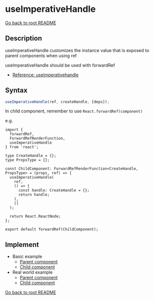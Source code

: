 # useImperativeHandle

[Go back to root README](/README.md)

## Description

useImperativeHandle customizes the instance value that is exposed to parent components when using ref

useImperativeHandle should be used with forwardRef

- [Reference: useimperativehandle](https://reactjs.org/docs/hooks-reference.html#useimperativehandle)

## Syntax

```typescript
useImperativeHandle(ref, createHandle, [deps]);
```

In child component, remember to use `React.forwardRef(component)`

e.g.

```tsx
import {
  forwardRef,
  ForwardRefRenderFunction,
  useImperativeHandle
} from 'react';

type CreateHandle = {};
type PropsType = {};

const ChildComponent: ForwardRefRenderFunction<CreateHandle, PropsType> = (props, ref) => {
  useImperativeHandle(
    ref,
    () => {
      const handle: CreateHandle = {};
      return handle;
    ),
    []
  );

  return React.ReactNode;
};

export default forwardRef(ChildComponent);
```

## Implement

- Basic example
  - [Parent component](./../../src/pages/useImperativeHandle/basic-example.tsx)
  - [Child component](./../../src/components/useImperativeHandle/CustomInput.tsx)
- Real world example
  - [Parent component](./../../src/pages/useImperativeHandle/real-world-example.tsx)
  - [Child component](./../../src/components/useImperativeHandle/ConfirmationModal.tsx)

[Go back to root README](/README.md)
